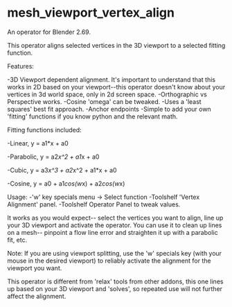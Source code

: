 ﻿mesh_viewport_vertex_align
==========================
An operator for Blender 2.69.

This operator aligns selected vertices in the 3D viewport to a selected fitting function.

Features:

-3D Viewport dependent alignment. It's important to understand that this works in 2D based on your viewport--this operator doesn't know about your vertices in 3d world space, only in 2d screen space.
-Orthographic vs Perspective works.
-Cosine 'omega' can be tweaked.
-Uses a 'least squares' best fit approach.
-Anchor endpoints
-Simple to add your own 'fitting' functions if you know python and the relevant math. 


Fitting functions included:

-Linear, y = a1*x + a0

-Parabolic, y = a2*x^2 + a1*x + a0

-Cubic, y = a3*x^3 + a2*x^2 + a1*x + a0

-Cosine, y = a0 + a1*cos(w*x) + a2*cos(w*x)


Usage:
-'w' key specials menu → Select function
-Toolshelf 'Vertex Alignment' panel.
-Toolshelf Operator Panel to tweak values. 



It works as you would expect-- select the vertices you want to align, line up your 3D viewport and activate the operator. You can use it to clean up lines on a mesh-- pinpoint a flow line error and straighten it up with a parabolic fit, etc.

Note: If you are using viewport splitting, use the 'w' specials key (with your mouse in the desired viewport) to reliably activate the alignment for the viewport you want.

This operator is different from 'relax' tools from other addons, this one lines up based on your 3D viewport and 'solves', so repeated use will not further affect the alignment.
